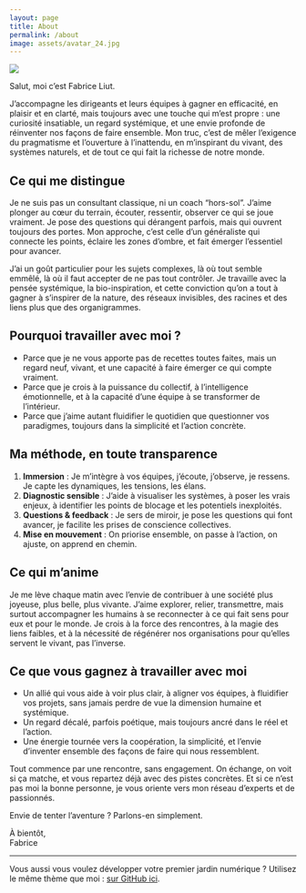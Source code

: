 ```yaml
---
layout: page
title: About
permalink: /about
image: assets/avatar_24.jpg
---
```

![]({{page.image}})

Salut, moi c’est Fabrice Liut.

J’accompagne les dirigeants et leurs équipes à gagner en efficacité, en plaisir et en clarté, mais toujours avec une touche qui m’est propre : une curiosité insatiable, un regard systémique, et une envie profonde de réinventer nos façons de faire ensemble. Mon truc, c’est de mêler l’exigence du pragmatisme et l’ouverture à l’inattendu, en m’inspirant du vivant, des systèmes naturels, et de tout ce qui fait la richesse de notre monde.

## **Ce qui me distingue**


Je ne suis pas un consultant classique, ni un coach “hors-sol”. J’aime plonger au cœur du terrain, écouter, ressentir, observer ce qui se joue vraiment. Je pose des questions qui dérangent parfois, mais qui ouvrent toujours des portes. Mon approche, c’est celle d’un généraliste qui connecte les points, éclaire les zones d’ombre, et fait émerger l’essentiel pour avancer.


J’ai un goût particulier pour les sujets complexes, là où tout semble emmêlé, là où il faut accepter de ne pas tout contrôler. Je travaille avec la pensée systémique, la bio-inspiration, et cette conviction qu’on a tout à gagner à s’inspirer de la nature, des réseaux invisibles, des racines et des liens plus que des organigrammes.


## **Pourquoi travailler avec moi ?**

- Parce que je ne vous apporte pas de recettes toutes faites, mais un regard neuf, vivant, et une capacité à faire émerger ce qui compte vraiment.
- Parce que je crois à la puissance du collectif, à l’intelligence émotionnelle, et à la capacité d’une équipe à se transformer de l’intérieur.
- Parce que j’aime autant fluidifier le quotidien que questionner vos paradigmes, toujours dans la simplicité et l’action concrète.
 

## **Ma méthode, en toute transparence**

1. **Immersion** : Je m’intègre à vos équipes, j’écoute, j’observe, je ressens. Je capte les dynamiques, les tensions, les élans.
2. **Diagnostic sensible** : J’aide à visualiser les systèmes, à poser les vrais enjeux, à identifier les points de blocage et les potentiels inexploités.
3. **Questions & feedback** : Je sers de miroir, je pose les questions qui font avancer, je facilite les prises de conscience collectives.
4. **Mise en mouvement** : On priorise ensemble, on passe à l’action, on ajuste, on apprend en chemin.

  
## **Ce qui m’anime**


Je me lève chaque matin avec l’envie de contribuer à une société plus joyeuse, plus belle, plus vivante. J’aime explorer, relier, transmettre, mais surtout accompagner les humains à se reconnecter à ce qui fait sens pour eux et pour le monde. Je crois à la force des rencontres, à la magie des liens faibles, et à la nécessité de régénérer nos organisations pour qu’elles servent le vivant, pas l’inverse.


## **Ce que vous gagnez à travailler avec moi**

- Un allié qui vous aide à voir plus clair, à aligner vos équipes, à fluidifier vos projets, sans jamais perdre de vue la dimension humaine et systémique.
- Un regard décalé, parfois poétique, mais toujours ancré dans le réel et l’action.
- Une énergie tournée vers la coopération, la simplicité, et l’envie d’inventer ensemble des façons de faire qui nous ressemblent.


Tout commence par une rencontre, sans engagement. On échange, on voit si ça matche, et vous repartez déjà avec des pistes concrètes. Et si ce n’est pas moi la bonne personne, je vous oriente vers mon réseau d’experts et de passionnés.


Envie de tenter l’aventure ? Parlons-en simplement.


À bientôt,  
Fabrice

---
Vous aussi vous voulez développer votre premier jardin numérique ? Utilisez le même thème que moi : [sur GitHub ici](https://github.com/maximevaillancourt/digital-garden-jekyll-template).

<style>
  .wrapper {
    max-width: 46em;
  }
</style>